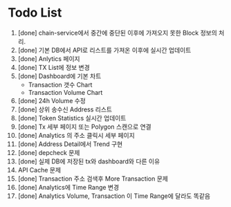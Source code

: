 # Todo List

1. [done] chain-service에서 중간에 중단된 이후에 가져오지 못한 Block 정보의 처리.
2. [done] 기본 DB에서 API로 리스트를 가져온 이후에 실시간 업데이트
3. [done] Anlytics 페이지
4. [done] TX List에 정보 변경
5. [done] Dashboard에 기본 차트
   - Transaction 갯수 Chart
   - Transaction Volume Chart
6. [done] 24h Volume 수정
7. [done] 상위 송수신 Address 리스트
8. [done] Token Statistics 실시간 업데이트
9. [done] Tx 세부 페이지 또는 Polygon 스캔으로 연결
10. [done] Analytics 의 주소 클릭시 세부 페이지
11. [done] Address Detail에서 Trend 구현
12. [done] depcheck 문제
13. [done] 실제 DB에 저장된 tx와 dashboard와 다른 이유
14. API Cache 문제
15. [done] Transaction 주소 검색후 More Transaction 문제
16. [done] Analytics에 Time Range 변경
17. [done] Analytics Volume, Transaction 이 Time Range에 달라도 똑같음
